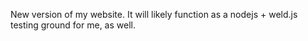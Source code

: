 New version of my website. It will likely function as a nodejs + weld.js testing
ground for me, as well.
